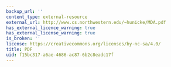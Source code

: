 ```yaml
---
backup_url: ''
content_type: external-resource
external_url: http://www.cs.northwestern.edu/~hunicke/MDA.pdf
has_external_licence_warning: true
has_external_license_warning: true
is_broken: ''
license: https://creativecommons.org/licenses/by-nc-sa/4.0/
title: PDF
uid: f15bc317-a6ae-4686-ac87-6b2c8eadc17f
---
```

